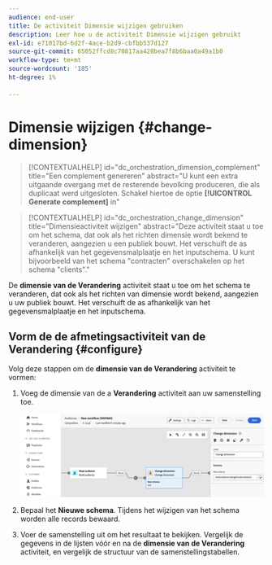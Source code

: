 ```yaml
---
audience: end-user
title: De activiteit Dimensie wijzigen gebruiken
description: Leer hoe u de activiteit Dimensie wijzigen gebruikt
exl-id: e71017bd-6d2f-4ace-b2d9-cbfbb537d127
source-git-commit: 65052ffcd8c70817aa428bea7f8b6baa0a49a1b0
workflow-type: tm+mt
source-wordcount: '185'
ht-degree: 1%

---
```


# Dimensie wijzigen {#change-dimension}

>[!CONTEXTUALHELP]
>id="dc_orchestration_dimension_complement"
>title="Een complement genereren"
>abstract="U kunt een extra uitgaande overgang met de resterende bevolking produceren, die als duplicaat werd uitgesloten. Schakel hiertoe de optie **[!UICONTROL Generate complement]** in"

>[!CONTEXTUALHELP]
>id="dc_orchestration_change_dimension"
>title="Dimensieactiviteit wijzigen"
>abstract="Deze activiteit staat u toe om het schema, dat ook als het richten dimensie wordt bekend te veranderen, aangezien u een publiek bouwt. Het verschuift de as afhankelijk van het gegevensmalplaatje en het inputschema. U kunt bijvoorbeeld van het schema &quot;contracten&quot; overschakelen op het schema &quot;clients&quot;."

De **dimensie van de Verandering** activiteit staat u toe om het schema te veranderen, dat ook als het richten van dimensie wordt bekend, aangezien u uw publiek bouwt. Het verschuift de as afhankelijk van het gegevensmalplaatje en het inputschema.

## Vorm de de afmetingsactiviteit van de Verandering {#configure}

Volg deze stappen om de **dimensie van de Verandering** activiteit te vormen:

1. Voeg de dimensie van de a **Verandering** activiteit aan uw samenstelling toe.

   ![](../assets/change-dimension.png)

1. Bepaal het **Nieuwe schema**. Tijdens het wijzigen van het schema worden alle records bewaard.

1. Voer de samenstelling uit om het resultaat te bekijken. Vergelijk de gegevens in de lijsten vóór en na de **dimensie van de Verandering** activiteit, en vergelijk de structuur van de samenstellingstabellen.

<!--
## Example {#example}

In this example, we want to send an SMS delivery to all the profiles who have made a purchase. To do this, we first use a **[!UICONTROL Build audience]** activity linked to a custom "Purchase" targeting dimension to target all purchases that occurred.

We then use a **[!UICONTROL Change dimension]** activity to switch the workflow targeting dimension to "Recipients". This allows us to be able to target the recipients who match the query.
-->

